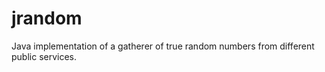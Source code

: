 jrandom
=======

Java implementation of a gatherer of true random numbers from different public services. 
